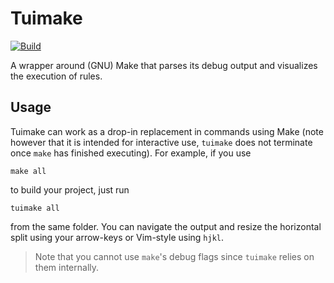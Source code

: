 # Tuimake

[![Build](https://github.com/fwcd/tuimake/actions/workflows/build.yml/badge.svg)](https://github.com/fwcd/tuimake/actions/workflows/build.yml)

A wrapper around (GNU) Make that parses its debug output and visualizes the execution of rules.

## Usage

Tuimake can work as a drop-in replacement in commands using Make (note however that it is intended for interactive use, `tuimake` does not terminate once `make` has finished executing). For example, if you use

```
make all
```

to build your project, just run

```
tuimake all
```

from the same folder. You can navigate the output and resize the horizontal split using your arrow-keys or Vim-style using `hjkl`.

> Note that you cannot use `make`'s debug flags since `tuimake` relies on them internally.
